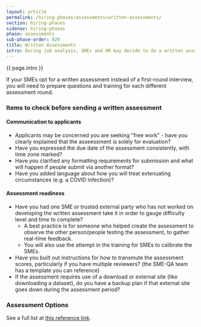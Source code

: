 ```yaml
---
layout: article
permalink: /hiring-phases/assessments/written-assessments/
section: hiring-phases
sidenav: hiring-phases
phase: assessments
sub-phase-order: 020
title: Written Assessments
intro: During job analysis, SMEs and HR may decide to do a written assessment instead of a first-round interview.
---
```


<p class="usa-intro">
  {{ page.intro }}
</p>

If your SMEs opt for a written assessment instead of a first-round interview, you will need to prepare questions and training for each different assessment round.


### Items to check before sending a written assessment
#### Communication to applicants
- Applicants may be concerned you are seeking "free work" - have you clearly explained that the asseessment is solely for evaluation?
- Have you expressed the due date of the assessment consistently, with time zone marked?
- Have you clarified any formatting requirements for submission and what will happen if people submit via another format?
- Have you added language about how you will treat extenuating circumstances (e.g. a COVID infection)?

#### Assessment readiness
- Have you had one SME or trusted external party who has not worked on developing the written assessment take it in order to gauge difficulty level and time to complete?
   - A best practice is for someone who helped create the assessment to observe the other person/people testing the assessment, to gather real-time feedback.
   - You will also use the attempt in the training for SMEs to calibrate the SMEs.
- Have you built out instructions for how to transmute the assessment scores, particularly if you have multiple reviewers? (the SME-QA team has a template you can reference)
- If the assessment requires use of a download or external site (like downloading a dataset), do you have a backup plan if that external site goes down during the assessment period?

### Assessment Options

See a full list at [this reference link](https://www.opm.gov/policy-data-oversight/assessment-and-selection/other-assessment-methods/).
